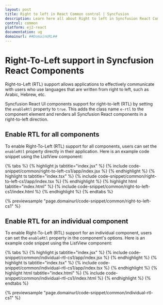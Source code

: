 ```yaml
---
layout: post
title: Right to left in React Common control | Syncfusion
description: Learn here all about Right to left in Syncfusion React Common control of Syncfusion Essential JS 2 and more.
control: common
platform: ej2-react
documentation: ug
domainurl: ##DomainURL##
---
```


# Right-To-Left support in Syncfusion React Components

Right-to-Left (RTL) support allows applications to effectively communicate with users who use languages that are written from right to left, such as Arabic, Hebrew, etc.

Syncfusion React UI components support for right-to-left (RTL) by setting the `enableRtl` property to `true`. This adds the class name `e-rtl` to the component element and renders all Syncfusion React components in a right-to-left direction.

## Enable RTL for all components

To enable Right-To-Left (RTL) support for all components, users can set the `enableRtl` property directly in their application. Here is an example code snippet using the ListView component:

{% tabs %}
{% highlight js tabtitle="index.jsx" %}
{% include code-snippet/common/right-to-left-cs1/app/index.jsx %}
{% endhighlight %}
{% highlight ts tabtitle="index.tsx" %}
{% include code-snippet/common/right-to-left-cs1/app/index.tsx %}
{% endhighlight %}
{% highlight html tabtitle="index.html" %}
{% include code-snippet/common/right-to-left-cs1/index.html %}
{% endhighlight %}
{% endtabs %}
        
{% previewsample "page.domainurl/code-snippet/common/right-to-left-cs1" %}

## Enable RTL for an individual component

To enable Right-To-Left (RTL) support for an individual component, users can set the `enableRtl` property in the component's options. Here is an example code snippet using the ListView component:

{% tabs %}
{% highlight js tabtitle="index.jsx" %}
{% include code-snippet/common/individual-rtl-cs1/app/index.jsx %}
{% endhighlight %}
{% highlight ts tabtitle="index.tsx" %}
{% include code-snippet/common/individual-rtl-cs1/app/index.tsx %}
{% endhighlight %}
{% highlight html tabtitle="index.html" %}
{% include code-snippet/common/individual-rtl-cs1/index.html %}
{% endhighlight %}
{% endtabs %}
        
{% previewsample "page.domainurl/code-snippet/common/individual-rtl-cs1" %}